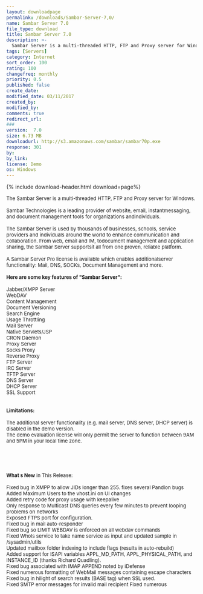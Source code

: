 ```yaml
---
layout: downloadpage
permalink: /downloads/Sambar-Server-7,0/
name: Sambar Server 7.0
file_type: download
title: Sambar Server 7.0
description: >-
  Sambar Server is a multi-threaded HTTP, FTP and Proxy server for Windows
tags: [Servers]
category: Internet
sort_order: 100
rating: 100
changefreq: monthly
priority: 0.5
published: false
create_date:
modified_date: 03/11/2017
created_by:
modified_by:
comments: true
redirect_url:
###
version:  7.0
size: 6.73 MB
downloadurl: http://s3.amazonaws.com/sambar/sambar70p.exe
response: 301
by:
by_link:
license: Demo
os: Windows
---
```


{% include download-header.html download=page%}

<p style="fix-download-text !important">
<p><font size="2"><p>The Sambar Server is a multi-threaded HTTP, FTP and Proxy server for Windows.<br />
<br />
Sambar Technologies is a leading provider of website, email, instantmessaging, and document management tools for organizations andindividuals. <br />
<br />
The Sambar Server is used by thousands of businesses, schools, service providers and individuals around the world to enhance communication and collaboration. From web, email and IM, todocument management and application sharing, the Sambar Server supportsit all from one proven, reliable platform. <br />
<br />
A Sambar Server Pro license is available which enables additionalserver functionality: Mail, DNS, SOCKs, Document Management and more.<br />
<br />
<span><strong>Here are some key features of "Sambar Server":</strong></span><br />
<br />
Jabber/XMPP Server <br />
WebDAV <br />
Content Management <br />
Document Versioning <br />
Search Engine <br />
Usage Throttling <br />
Mail Server <br />
Native Servlets/JSP <br />
CRON Daemon <br />
Proxy Server <br />
Socks Proxy <br />
Reverse Proxy <br />
FTP Server <br />
IRC Server <br />
TFTP Server <br />
DNS Server <br />
DHCP Server <br />
SSL Support <br />
<br />
<br />
<span><strong>Limitations:</strong></span><br />
<br />
The additional server functionality (e.g. mail server, DNS server, DHCP server) is disabled in the demo version.<br />
The demo evaluation license will only permit the server to function between 9AM and 5PM in your local time zone.</p>
<!-- google_ad_section_end -->
<p>&#160;</p>
<div class="celltext_big"><br />
<br />
<strong>What s New</strong> in This Release:<br />
<br />
Fixed bug in XMPP to allow JIDs longer than 255. fixes several Pandion bugs<br />
Added Maximum Users to the vhost.ini on UI changes<br />
Added retry code for proxy usage with keepalive <br />
Only response to Multicast DNS queries every few minutes to prevent looping problems on networks <br />
Exposed FTPS port for configuration.<br />
Fixed bug in mail auto-responder<br />
Fixed bug so LIMIT WEBDAV is enforced on all webdav commands<br />
Fixed WhoIs service to take name service as input and updated sample in /sysadmin/utils<br />
Updated mailbox folder indexing to include flags (results in auto-rebuild)<br />
Added support for ISAPI variables APPL_MD_PATH, APPL_PHYSICAL_PATH, and INSTANCE_ID (thanks Richard Quadling).<br />
Fixed bug associated with IMAP APPEND noted by iDefense <br />
Fixed numerous formatting of WebMail messages containing escape characters<br />
Fixed bug in hilight of search results (BASE tag) when SSL used.<br />
Fixed SMTP error messages for invalid mail recipient Fixed numerous</div></p></p>
